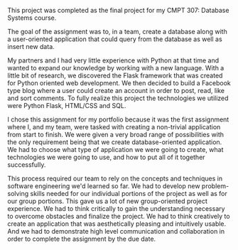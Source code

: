 This project was completed as the final project for my CMPT 307: Database Systems course.

The goal of the assignment was to, in a team, create a database along with a user-oriented application that could query from the database as well as insert new data.

My partners and I had very little experience with Python at that time and wanted to expand our knowledge by working with a new language. With a little bit of research, we discovered the Flask framework that was created for Python oriented web development. We then decided to build a Facebook type blog where a user could create an account in order to post, read, like and sort comments. To fully realize this project the technologies we utilized were Python Flask, HTML/CSS and SQL.

I chose this assignment for my portfolio because it was the first assignment where I, and my team, were tasked with creating a non-trivial application from start to finish. We were given a very broad range of possibilities with the only requirement being that we create database-oriented application. We had to choose what type of application we were going to create, what technologies we were going to use, and how to put all of it together successfully.

This process required our team to rely on the concepts and techniques in software engineering we'd learned so far. We had to develop new problem-solving skills needed for our individual portions of the project as well as for our group portions. This gave us a lot of new group-oriented project experience. We had to think critically to gain the understanding necessary to overcome obstacles and finalize the project. We had to think creatively to create an application that was aesthetically pleasing and intuitively usable. And we had to demonstrate high level communication and collaboration in order to complete the assignment by the due date.
